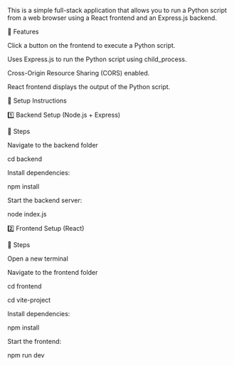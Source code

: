 This is a simple full-stack application that allows you to run a Python script from a web browser using a React frontend and an Express.js backend.

🚀 Features

Click a button on the frontend to execute a Python script.

Uses Express.js to run the Python script using child_process.

Cross-Origin Resource Sharing (CORS) enabled.

React frontend displays the output of the Python script.

📌 Setup Instructions

1️⃣ Backend Setup (Node.js + Express)


🎯 Steps

Navigate to the backend folder

 cd backend
 
Install dependencies:

npm install

Start the backend server:

node index.js

2️⃣ Frontend Setup (React)


🎯 Steps

Open a new terminal

Navigate to the frontend folder

cd frontend

cd vite-project

Install dependencies:

npm install

Start the frontend:

npm run dev

